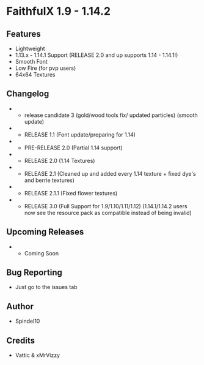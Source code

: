 # FaithfulX 1.9 - 1.14.2

## Features
+ Lightweight
+ 1.13.x - 1.14.1 Support (RELEASE 2.0 and up supports 1.14 - 1.14.1!)
+ Smooth Font
+ Low Fire (for pvp users)
+ 64x64 Textures

## Changelog
+ - release candidate 3 (gold/wood tools fix/ updated particles) (smooth update)
+ - RELEASE 1.1 (Font update/preparing for 1.14)
+ - PRE-RELEASE 2.0 (Partial 1.14 support)
+ - RELEASE 2.0 (1.14 Textures)
+ - RELEASE 2.1 (Cleaned up and added every 1.14 texture + fixed dye's and berrie textures)
+ - RELEASE 2.1.1 (Fixed flower textures)
+ - RELEASE 3.0 (Full Support for 1.9/1.10/1.11/1.12) (1.14.1/1.14.2 users now see the resource pack as compatible instead of being invalid)

## Upcoming Releases
+ - Coming Soon

## Bug Reporting
+ Just go to the issues tab

## Author
+ Spindel10

## Credits
+ Vattic & xMrVizzy

